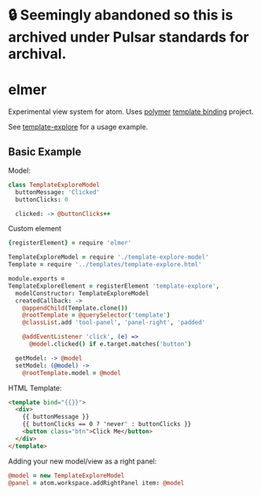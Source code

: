 # :lock: Seemingly abandoned so this is archived under Pulsar standards for archival.

# elmer

Experimental view system for atom. Uses [polymer](polymer-project.org) [template binding](https://github.com/Polymer/TemplateBinding) project.

See [template-explore](https://github.com/benogle/template-explore) for a usage example.

## Basic Example

Model:

```coffee
class TemplateExploreModel
  buttonMessage: 'Clicked'
  buttonClicks: 0

  clicked: -> @buttonClicks++
```

Custom element

```coffee
{registerElement} = require 'elmer'

TemplateExploreModel = require './template-explore-model'
Template = require '../templates/template-explore.html'

module.exports =
TemplateExploreElement = registerElement 'template-explore',
  modelConstructor: TemplateExploreModel
  createdCallback: ->
    @appendChild(Template.clone())
    @rootTemplate = @querySelector('template')
    @classList.add 'tool-panel', 'panel-right', 'padded'

    @addEventListener 'click', (e) =>
      @model.clicked() if e.target.matches('button')

  getModel: -> @model
  setModel: (@model) ->
    @rootTemplate.model = @model
```

HTML Template:

```html
<template bind="{{}}">
  <div>
    {{ buttonMessage }}
    {{ buttonClicks == 0 ? 'never' : buttonClicks }}
    <button class="btn">Click Me</button>
  </div>
</template>

```

Adding your new model/view as a right panel:

```coffee
@model = new TemplateExploreModel
@panel = atom.workspace.addRightPanel item: @model
```

